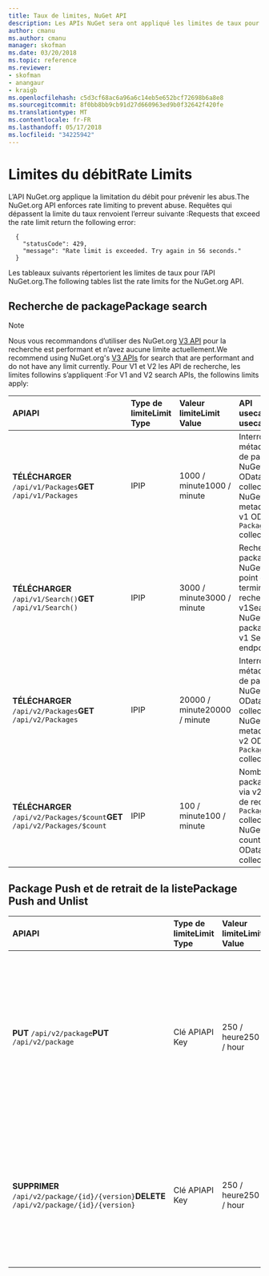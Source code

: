 ```yaml
---
title: Taux de limites, NuGet API
description: Les APIs NuGet sera ont appliqué les limites de taux pour prévenir les abus.
author: cmanu
ms.author: cmanu
manager: skofman
ms.date: 03/20/2018
ms.topic: reference
ms.reviewer:
- skofman
- anangaur
- kraigb
ms.openlocfilehash: c5d3cf68ac6a96a6c14eb5e652bcf72698b6a8e8
ms.sourcegitcommit: 8f0bb8bb9cb91d27d660963ed9b0f32642f420fe
ms.translationtype: MT
ms.contentlocale: fr-FR
ms.lasthandoff: 05/17/2018
ms.locfileid: "34225942"
---
```

# <a name="rate-limits"></a><span data-ttu-id="4dce9-103">Limites du débit</span><span class="sxs-lookup"><span data-stu-id="4dce9-103">Rate Limits</span></span>

<span data-ttu-id="4dce9-104">L’API NuGet.org applique la limitation du débit pour prévenir les abus.</span><span class="sxs-lookup"><span data-stu-id="4dce9-104">The NuGet.org API enforces rate limiting to prevent abuse.</span></span> <span data-ttu-id="4dce9-105">Requêtes qui dépassent la limite du taux renvoient l’erreur suivante :</span><span class="sxs-lookup"><span data-stu-id="4dce9-105">Requests that exceed the rate limit return the following error:</span></span> 

  ~~~
    {
      "statusCode": 429,
      "message": "Rate limit is exceeded. Try again in 56 seconds."
    }
  ~~~

<span data-ttu-id="4dce9-106">Les tableaux suivants répertorient les limites de taux pour l’API NuGet.org.</span><span class="sxs-lookup"><span data-stu-id="4dce9-106">The following tables list the rate limits for the NuGet.org API.</span></span>

## <a name="package-search"></a><span data-ttu-id="4dce9-107">Recherche de package</span><span class="sxs-lookup"><span data-stu-id="4dce9-107">Package search</span></span>

> [!Note]
> <span data-ttu-id="4dce9-108">Nous vous recommandons d’utiliser des NuGet.org [V3 API](https://docs.microsoft.com/nuget/api/search-query-service-resource) pour la recherche est performant et n’avez aucune limite actuellement.</span><span class="sxs-lookup"><span data-stu-id="4dce9-108">We recommend using NuGet.org's [V3 APIs](https://docs.microsoft.com/nuget/api/search-query-service-resource) for search that are performant and do not have any limit currently.</span></span> <span data-ttu-id="4dce9-109">Pour V1 et V2 les API de recherche, les limites followins s’appliquent :</span><span class="sxs-lookup"><span data-stu-id="4dce9-109">For V1 and V2 search APIs, the followins limits apply:</span></span>


| <span data-ttu-id="4dce9-110">API</span><span class="sxs-lookup"><span data-stu-id="4dce9-110">API</span></span> | <span data-ttu-id="4dce9-111">Type de limite</span><span class="sxs-lookup"><span data-stu-id="4dce9-111">Limit Type</span></span> | <span data-ttu-id="4dce9-112">Valeur limite</span><span class="sxs-lookup"><span data-stu-id="4dce9-112">Limit Value</span></span> | <span data-ttu-id="4dce9-113">API usecase</span><span class="sxs-lookup"><span data-stu-id="4dce9-113">API usecase</span></span> |
|:---|:---|:---|:---|
<span data-ttu-id="4dce9-114">**TÉLÉCHARGER** `/api/v1/Packages`</span><span class="sxs-lookup"><span data-stu-id="4dce9-114">**GET** `/api/v1/Packages`</span></span> | <span data-ttu-id="4dce9-115">IP</span><span class="sxs-lookup"><span data-stu-id="4dce9-115">IP</span></span> | <span data-ttu-id="4dce9-116">1000 / minute</span><span class="sxs-lookup"><span data-stu-id="4dce9-116">1000 / minute</span></span> | <span data-ttu-id="4dce9-117">Interroger les métadonnées de package NuGet via v1 OData `Packages` collection</span><span class="sxs-lookup"><span data-stu-id="4dce9-117">Query NuGet package metadata via v1 OData `Packages` collection</span></span> |
<span data-ttu-id="4dce9-118">**TÉLÉCHARGER** `/api/v1/Search()`</span><span class="sxs-lookup"><span data-stu-id="4dce9-118">**GET** `/api/v1/Search()`</span></span> | <span data-ttu-id="4dce9-119">IP</span><span class="sxs-lookup"><span data-stu-id="4dce9-119">IP</span></span> | <span data-ttu-id="4dce9-120">3000 / minute</span><span class="sxs-lookup"><span data-stu-id="4dce9-120">3000 / minute</span></span> | <span data-ttu-id="4dce9-121">Rechercher les packages NuGet via le point de terminaison recherche v1</span><span class="sxs-lookup"><span data-stu-id="4dce9-121">Search for NuGet packages via v1 Search endpoint</span></span> | 
<span data-ttu-id="4dce9-122">**TÉLÉCHARGER** `/api/v2/Packages`</span><span class="sxs-lookup"><span data-stu-id="4dce9-122">**GET** `/api/v2/Packages`</span></span> | <span data-ttu-id="4dce9-123">IP</span><span class="sxs-lookup"><span data-stu-id="4dce9-123">IP</span></span> | <span data-ttu-id="4dce9-124">20000 / minute</span><span class="sxs-lookup"><span data-stu-id="4dce9-124">20000 / minute</span></span> | <span data-ttu-id="4dce9-125">Interroger les métadonnées de package NuGet via v2 OData `Packages` collection</span><span class="sxs-lookup"><span data-stu-id="4dce9-125">Query NuGet package metadata via v2 OData `Packages` collection</span></span> | 
<span data-ttu-id="4dce9-126">**TÉLÉCHARGER** `/api/v2/Packages/$count`</span><span class="sxs-lookup"><span data-stu-id="4dce9-126">**GET** `/api/v2/Packages/$count`</span></span> | <span data-ttu-id="4dce9-127">IP</span><span class="sxs-lookup"><span data-stu-id="4dce9-127">IP</span></span> | <span data-ttu-id="4dce9-128">100 / minute</span><span class="sxs-lookup"><span data-stu-id="4dce9-128">100 / minute</span></span> | <span data-ttu-id="4dce9-129">Nombre de package NuGet via v2 OData de requête `Packages` collection</span><span class="sxs-lookup"><span data-stu-id="4dce9-129">Query NuGet package count via v2 OData `Packages` collection</span></span> | 

## <a name="package-push-and-unlist"></a><span data-ttu-id="4dce9-130">Package Push et de retrait de la liste</span><span class="sxs-lookup"><span data-stu-id="4dce9-130">Package Push and Unlist</span></span>

| <span data-ttu-id="4dce9-131">API</span><span class="sxs-lookup"><span data-stu-id="4dce9-131">API</span></span> | <span data-ttu-id="4dce9-132">Type de limite</span><span class="sxs-lookup"><span data-stu-id="4dce9-132">Limit Type</span></span> | <span data-ttu-id="4dce9-133">Valeur limite</span><span class="sxs-lookup"><span data-stu-id="4dce9-133">Limit Value</span></span> | <span data-ttu-id="4dce9-134">API usecase</span><span class="sxs-lookup"><span data-stu-id="4dce9-134">API usecase</span></span> | 
|:---|:---|:---|:--- |
<span data-ttu-id="4dce9-135">**PUT** `/api/v2/package`</span><span class="sxs-lookup"><span data-stu-id="4dce9-135">**PUT** `/api/v2/package`</span></span> | <span data-ttu-id="4dce9-136">Clé API</span><span class="sxs-lookup"><span data-stu-id="4dce9-136">API Key</span></span> | <span data-ttu-id="4dce9-137">250 / heure</span><span class="sxs-lookup"><span data-stu-id="4dce9-137">250 / hour</span></span> | <span data-ttu-id="4dce9-138">Téléchargez un nouveau package NuGet (version) via le point de terminaison par émission de données v2</span><span class="sxs-lookup"><span data-stu-id="4dce9-138">Upload a new NuGet package (version) via v2 push endpoint</span></span> 
<span data-ttu-id="4dce9-139">**SUPPRIMER** `/api/v2/package/{id}/{version}`</span><span class="sxs-lookup"><span data-stu-id="4dce9-139">**DELETE** `/api/v2/package/{id}/{version}`</span></span> | <span data-ttu-id="4dce9-140">Clé API</span><span class="sxs-lookup"><span data-stu-id="4dce9-140">API Key</span></span> | <span data-ttu-id="4dce9-141">250 / heure</span><span class="sxs-lookup"><span data-stu-id="4dce9-141">250 / hour</span></span> | <span data-ttu-id="4dce9-142">Retrait de la liste un package NuGet (version) via le point de terminaison v2</span><span class="sxs-lookup"><span data-stu-id="4dce9-142">Unlist a NuGet package (version) via v2 endpoint</span></span> 
